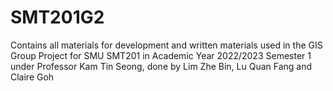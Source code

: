 # SMT201G2

Contains all materials for development and written materials used in the GIS Group Project for SMU SMT201 in Academic Year 2022/2023 Semester 1 under Professor Kam Tin Seong,
done by Lim Zhe Bin, Lu Quan Fang and Claire Goh
